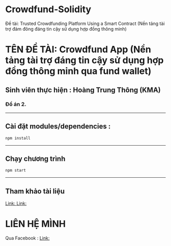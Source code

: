 # Crowdfund-Solidity
Đề tài: Trusted Crowdfunding Platform Using a Smart Contract (Nền tảng tài trợ đám đông đáng tin cậy sử dụng hợp đồng thông minh)

# TÊN ĐỀ TÀI: Crowdfund App (Nền tảng tài trợ đáng tin cậy sử dụng hợp đồng thông minh qua fund wallet)
## Sinh viên thực hiện : Hoàng Trung Thông (KMA)
### Đồ án 2.
---
##  Cài đặt modules/dependencies :
```c
npm install
```
---

## Chạy chương trình
```c
npm start
```
---

## Tham khảo tài liệu

[Link: ](https://github.com/il3ven/Crowdfunding-App)
[Link: ](https://www.udemy.com/course/ethereum-and-solidity-the-complete-developers-guide/)

# LIÊN HỆ MÌNH
Qua Facebook :
[Link: ](https://www.facebook.com/ThongBem00/)
